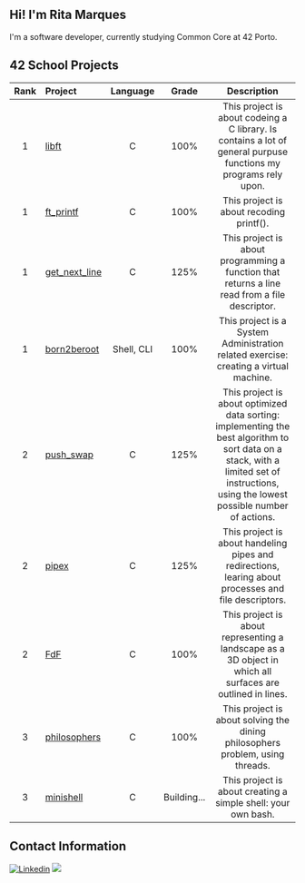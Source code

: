 ## Hi! I'm Rita Marques
I'm a software developer, currently studying Common Core at 42 Porto.

## 42 School Projects

| Rank | Project | Language | Grade | Description |
| :---: | :--- | :---: | :---: | :---: |
| 1 | [libft](https://github.com/rimarque/Lv00_Libft_42) | C | 100% | This project is about codeing a C library. Is contains a lot of general purpuse functions my programs rely upon. |
| 1 | [ft_printf](https://github.com/rimarque/printf) | C | 100% | This project is about recoding printf(). |
| 1 | [get_next_line](https://github.com/rimarque/get_next_line) | C | 125% | This project is about programming a function that returns a line read from a file descriptor. |
| 1 | [born2beroot]() | Shell, CLI | 100% | This project is a System Administration related exercise: creating a virtual machine. |
| 2 | [push_swap](https://github.com/rimarque/push_swap) | C | 125% | This project is about optimized data sorting: implementing the best algorithm to sort data on a stack, with a limited set of instructions, using the lowest possible number of actions. |
| 2 | [pipex](https://github.com/rimarque/pipex) | C | 125% | This project is about handeling pipes and redirections, learing about processes and file descriptors. |
| 2 | [FdF](https://github.com/rimarque/FDF) | C | 100% | This project is about representing a landscape as a 3D object in which all surfaces are outlined in lines. |
| 3 | [philosophers](https://github.com/rimarque/Philosophers) | C | 100% | This project is about solving the dining philosophers problem, using threads. |
| 3 | [minishell]() | C | Building... | This project is about creating a simple shell: your own bash. |


## Contact Information
 <a href='https://www.linkedin.com/in/rimarquef/' target="_blank"><img alt='Linkedin' src='https://img.shields.io/badge/LinkedIn-100000?style=flat&logo=Linkedin&logoColor=white&labelColor=0A66C2&color=0A66C2'/></a>
  </a>
 <a href="mailto:rita_mf@live.com.pt" ><img src='https://img.shields.io/badge/Email-100000?style=flat&color=0A66C2'/></a>
  </a>

